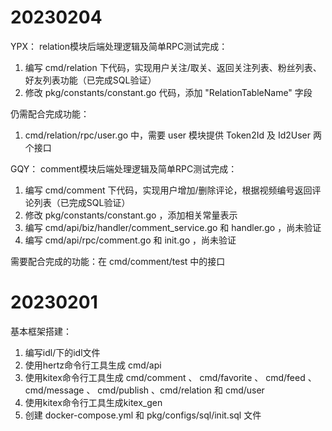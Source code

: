 # 20230204
YPX：
relation模块后端处理逻辑及简单RPC测试完成：
1. 编写 cmd/relation 下代码，实现用户关注/取关、返回关注列表、粉丝列表、好友列表功能（已完成SQL验证）
2. 修改 pkg/constants/constant.go 代码，添加 "RelationTableName" 字段

仍需配合完成功能：
1. cmd/relation/rpc/user.go 中，需要 user 模块提供 Token2Id 及 Id2User 两个接口

GQY：
comment模块后端处理逻辑及简单RPC测试完成：
1. 编写 cmd/comment 下代码，实现用户增加/删除评论，根据视频编号返回评论列表（已完成SQL验证）
2. 修改 pkg/constants/constant.go ，添加相关常量表示
3. 编写 cmd/api/biz/handler/comment_service.go 和 handler.go ，尚未验证
4. 编写 cmd/api/rpc/comment.go 和 init.go ，尚未验证

需要配合完成的功能：在 cmd/comment/test 中的接口


# 20230201
基本框架搭建：
1. 编写idl/下的idl文件
2. 使用hertz命令行工具生成 cmd/api
3. 使用kitex命令行工具生成 cmd/comment 、 cmd/favorite 、 cmd/feed 、 cmd/message 、 cmd/publish 、cmd/relation 和 cmd/user
4. 使用kitex命令行工具生成kitex_gen
5. 创建 docker-compose.yml 和 pkg/configs/sql/init.sql 文件